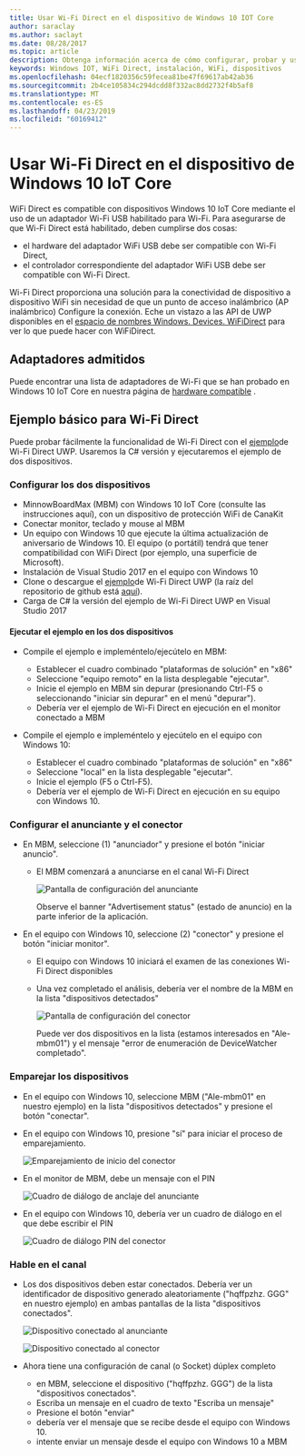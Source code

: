 ```yaml
---
title: Usar Wi-Fi Direct en el dispositivo de Windows 10 IOT Core
author: saraclay
ms.author: saclayt
ms.date: 08/28/2017
ms.topic: article
description: Obtenga información acerca de cómo configurar, probar y usar Wi-Fi Direct en dispositivos con un adaptador Wi-Fi USB habilitado.
keywords: Windows IOT, WiFi Direct, instalación, WiFi, dispositivos
ms.openlocfilehash: 04ecf1820356c59fecea81be47f69617ab42ab36
ms.sourcegitcommit: 2b4ce105834c294dcdd8f332ac8dd2732f4b5af8
ms.translationtype: MT
ms.contentlocale: es-ES
ms.lasthandoff: 04/23/2019
ms.locfileid: "60169412"
---
```

# <a name="using-wifi-direct-on-your-windows-10-iot-core-device"></a>Usar Wi-Fi Direct en el dispositivo de Windows 10 IoT Core

WiFi Direct es compatible con dispositivos Windows 10 IoT Core mediante el uso de un adaptador Wi-Fi USB habilitado para Wi-Fi. Para asegurarse de que Wi-Fi Direct está habilitado, deben cumplirse dos cosas:
* el hardware del adaptador WiFi USB debe ser compatible con Wi-Fi Direct,
* el controlador correspondiente del adaptador WiFi USB debe ser compatible con Wi-Fi Direct. 

Wi-Fi Direct proporciona una solución para la conectividad de dispositivo a dispositivo WiFi sin necesidad de que un punto de acceso inalámbrico (AP inalámbrico) Configure la conexión. Eche un vistazo a las API de UWP disponibles en el [espacio de nombres Windows. Devices. WiFiDirect](https://msdn.microsoft.com/library/windows/apps/windows.devices.wifidirect.aspx) para ver lo que puede hacer con WiFiDirect.

## <a name="supported-adapters"></a>Adaptadores admitidos

Puede encontrar una lista de adaptadores de Wi-Fi que se han probado en Windows 10 IoT Core en nuestra página de [hardware compatible](../learn-about-hardware/HardwareCompatList.md) . 

## <a name="basic-sample-for-wifi-direct"></a>Ejemplo básico para Wi-Fi Direct

Puede probar fácilmente la funcionalidad de Wi-Fi Direct con el [ejemplo](https://github.com/Microsoft/Windows-universal-samples/tree/master/Samples/WiFiDirect)de Wi-Fi Direct UWP. Usaremos la C# versión y ejecutaremos el ejemplo de dos dispositivos.

### <a name="set-up-the-two-devices"></a>Configurar los dos dispositivos
* MinnowBoardMax (MBM) con Windows 10 IoT Core (consulte las instrucciones aquí), con un dispositivo de protección WiFi de CanaKit
* Conectar monitor, teclado y mouse al MBM
* Un equipo con Windows 10 que ejecute la última actualización de aniversario de Windows 10. El equipo (o portátil) tendrá que tener compatibilidad con WiFi Direct (por ejemplo, una superficie de Microsoft).
* Instalación de Visual Studio 2017 en el equipo con Windows 10
* Clone o descargue el [ejemplo](https://github.com/Microsoft/Windows-universal-samples/tree/master/Samples/WiFiDirect)de Wi-Fi Direct UWP (la raíz del repositorio de github está [aquí](https://github.com/Microsoft/Windows-universal-samples)).
* Carga de C# la versión del ejemplo de Wi-Fi Direct UWP en Visual Studio 2017

#### <a name="run-the-sample-on-the-two-devices"></a>Ejecutar el ejemplo en los dos dispositivos
* Compile el ejemplo e impleméntelo/ejecútelo en MBM:

    * Establecer el cuadro combinado "plataformas de solución" en "x86"
    * Seleccione "equipo remoto" en la lista desplegable "ejecutar".
    * Inicie el ejemplo en MBM sin depurar (presionando Ctrl-F5 o seleccionando "iniciar sin depurar" en el menú "depurar").
    * Debería ver el ejemplo de Wi-Fi Direct en ejecución en el monitor conectado a MBM
* Compile el ejemplo e impleméntelo y ejecútelo en el equipo con Windows 10:
    * Establecer el cuadro combinado "plataformas de solución" en "x86"
    * Seleccione "local" en la lista desplegable "ejecutar".
    * Inicie el ejemplo (F5 o Ctrl-F5).
    * Debería ver el ejemplo de Wi-Fi Direct en ejecución en su equipo con Windows 10.

### <a name="set-up-advertiser-and-connector"></a>Configurar el anunciante y el conector
* En MBM, seleccione (1) "anunciador" y presione el botón "iniciar anuncio".

    * El MBM comenzará a anunciarse en el canal Wi-Fi Direct

        ![Pantalla de configuración del anunciante](../media/SetupWiFiDirect/Advertiser01.png)

        Observe el banner "Advertisement status" (estado de anuncio) en la parte inferior de la aplicación.
    
* En el equipo con Windows 10, seleccione (2) "conector" y presione el botón "iniciar monitor". 

    * El equipo con Windows 10 iniciará el examen de las conexiones Wi-Fi Direct disponibles
    * Una vez completado el análisis, debería ver el nombre de la MBM en la lista "dispositivos detectados"

        ![Pantalla de configuración del conector](../media/SetupWiFiDirect/Connector01.png)

        Puede ver dos dispositivos en la lista (estamos interesados en "Ale-mbm01") y el mensaje "error de enumeración de DeviceWatcher completado".

### <a name="pair-the-devices"></a>Emparejar los dispositivos
* En el equipo con Windows 10, seleccione MBM ("Ale-mbm01" en nuestro ejemplo) en la lista "dispositivos detectados" y presione el botón "conectar".
* En el equipo con Windows 10, presione "sí" para iniciar el proceso de emparejamiento.

    ![Emparejamiento de inicio del conector](../media/SetupWiFiDirect/Connector02.png)

* En el monitor de MBM, debe un mensaje con el PIN

    ![Cuadro de diálogo de anclaje del anunciante](../media/SetupWiFiDirect/Advertiser02.png)

* En el equipo con Windows 10, debería ver un cuadro de diálogo en el que debe escribir el PIN

    ![Cuadro de diálogo PIN del conector](../media/SetupWiFiDirect/Connector03.png)

### <a name="talk-on-the-channel"></a>Hable en el canal
* Los dos dispositivos deben estar conectados. Debería ver un identificador de dispositivo generado aleatoriamente ("hqffpzhz. GGG" en nuestro ejemplo) en ambas pantallas de la lista "dispositivos conectados".

    ![Dispositivo conectado al anunciante](../media/SetupWiFiDirect/Advertiser03.png)

    ![Dispositivo conectado al conector](../media/SetupWiFiDirect/Connector04.png)

* Ahora tiene una configuración de canal (o Socket) dúplex completo

    * en MBM, seleccione el dispositivo ("hqffpzhz. GGG") de la lista "dispositivos conectados".
    * Escriba un mensaje en el cuadro de texto "Escriba un mensaje"
    * Presione el botón "enviar"
    * debería ver el mensaje que se recibe desde el equipo con Windows 10.
    * intente enviar un mensaje desde el equipo con Windows 10 a MBM
